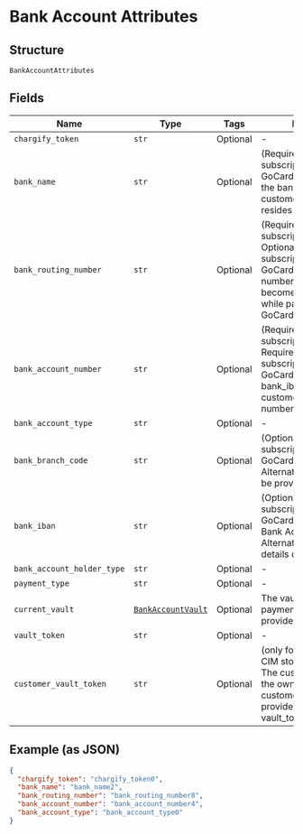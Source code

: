 
# Bank Account Attributes

## Structure

`BankAccountAttributes`

## Fields

| Name | Type | Tags | Description |
|  --- | --- | --- | --- |
| `chargify_token` | `str` | Optional | - |
| `bank_name` | `str` | Optional | (Required when creating a subscription with ACH or GoCardless) The name of the bank where the customer’s account resides |
| `bank_routing_number` | `str` | Optional | (Required when creating a subscription with ACH. Optional when creating a subscription with GoCardless). The routing number of the bank. It becomes bank_code while passing via GoCardless API |
| `bank_account_number` | `str` | Optional | (Required when creating a subscription with ACH. Required when creating a subscription with GoCardless and bank_iban is blank) The customerʼs bank account number |
| `bank_account_type` | `str` | Optional | - |
| `bank_branch_code` | `str` | Optional | (Optional when creating a subscription with GoCardless) Branch code. Alternatively, an IBAN can be provided |
| `bank_iban` | `str` | Optional | (Optional when creating a subscription with GoCardless). International Bank Account Number. Alternatively, local bank details can be provided |
| `bank_account_holder_type` | `str` | Optional | - |
| `payment_type` | `str` | Optional | - |
| `current_vault` | [`BankAccountVault`](../../doc/models/bank-account-vault.md) | Optional | The vault that stores the payment profile with the provided vault_token. |
| `vault_token` | `str` | Optional | - |
| `customer_vault_token` | `str` | Optional | (only for Authorize.Net CIM storage or Square) The customerProfileId for the owner of the customerPaymentProfileId provided as the vault_token |

## Example (as JSON)

```json
{
  "chargify_token": "chargify_token0",
  "bank_name": "bank_name2",
  "bank_routing_number": "bank_routing_number8",
  "bank_account_number": "bank_account_number4",
  "bank_account_type": "bank_account_type0"
}
```

